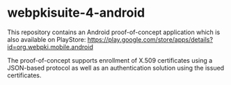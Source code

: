# webpkisuite-4-android
This repository contains an Android proof-of-concept application which is also available on PlayStore:
https://play.google.com/store/apps/details?id=org.webpki.mobile.android

The proof-of-concept supports enrollment of X.509 certificates using a JSON-based protocol as well as an authentication solution using the issued certificates.
